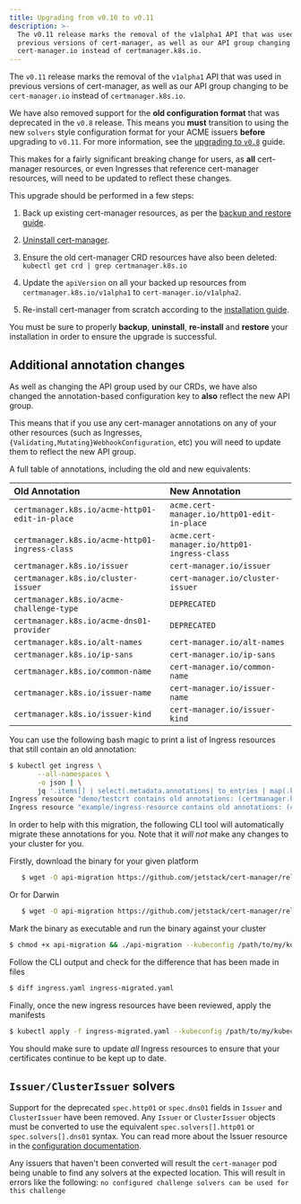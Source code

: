 ```yaml
---
title: Upgrading from v0.10 to v0.11
description: >-
  The v0.11 release marks the removal of the v1alpha1 API that was used in
  previous versions of cert-manager, as well as our API group changing to be
  cert-manager.io instead of certmanager.k8s.io.
---
```


The `v0.11` release marks the removal of the `v1alpha1` API that was used in
previous versions of cert-manager, as well as our API group changing to be
`cert-manager.io` instead of `certmanager.k8s.io`.

We have also removed support for the **old configuration format** that was
deprecated in the `v0.8` release. This means you **must** transition to using
the new `solvers` style configuration format for your ACME issuers **before**
upgrading to `v0.11`. For more information, see the
[upgrading to `v0.8`](./upgrading-0.7-0.8.md) guide.

This makes for a fairly significant breaking change for users, as **all**
cert-manager resources, or even Ingresses that reference cert-manager resources,
will need to be updated to reflect these changes.

This upgrade should be performed in a few steps:

1. Back up existing cert-manager resources, as per the
   [backup and restore guide](../../tutorials/backup.md).

2. [Uninstall cert-manager](../uninstall.md).

3. Ensure the old cert-manager CRD resources have also been deleted:
   `kubectl get crd | grep certmanager.k8s.io`

4. Update the `apiVersion` on all your backed up resources from
   `certmanager.k8s.io/v1alpha1` to `cert-manager.io/v1alpha2`.

5. Re-install cert-manager from scratch according to the
   [installation guide](../README.md).

You must be sure to properly **backup**, **uninstall**, **re-install** and
**restore** your installation in order to ensure the upgrade is successful.

## Additional annotation changes

As well as changing the API group used by our CRDs, we have also changed the
annotation-based configuration key to **also** reflect the new API group.

This means that if you use any cert-manager annotations on any of your other
resources (such as Ingresses, `{Validating,Mutating}WebhookConfiguration`, etc)
you will need to update them to reflect the new API group.

A full table of annotations, including the old and new equivalents:

| Old Annotation                                 | New Annotation                              |
| :--------------------------------------------- | :------------------------------------------ |
| `certmanager.k8s.io/acme-http01-edit-in-place` | `acme.cert-manager.io/http01-edit-in-place` |
| `certmanager.k8s.io/acme-http01-ingress-class` | `acme.cert-manager.io/http01-ingress-class` |
| `certmanager.k8s.io/issuer`                    | `cert-manager.io/issuer`                    |
| `certmanager.k8s.io/cluster-issuer`            | `cert-manager.io/cluster-issuer`            |
| `certmanager.k8s.io/acme-challenge-type`       | `DEPRECATED`                                |
| `certmanager.k8s.io/acme-dns01-provider`       | `DEPRECATED`                                |
| `certmanager.k8s.io/alt-names`                 | `cert-manager.io/alt-names`                 |
| `certmanager.k8s.io/ip-sans`                   | `cert-manager.io/ip-sans`                   |
| `certmanager.k8s.io/common-name`               | `cert-manager.io/common-name`               |
| `certmanager.k8s.io/issuer-name`               | `cert-manager.io/issuer-name`               |
| `certmanager.k8s.io/issuer-kind`               | `cert-manager.io/issuer-kind`               |

You can use the following bash magic to print a list of Ingress resources that
still contain an old annotation:

```bash
$ kubectl get ingress \
       --all-namespaces \
       -o json | \
       jq '.items[] | select(.metadata.annotations| to_entries | map(.key)[] | test("certmanager")) | "Ingress resource \(.metadata.namespace)/\(.metadata.name) contains old annotations: (\( .metadata.annotations | to_entries | map(.key)[] | select( . | test("certmanager") )  ))"'
Ingress resource "demo/testcrt contains old annotations: (certmanager.k8s.io/cluster-issuer)"
Ingress resource "example/ingress-resource contains old annotations: (certmanager.k8s.io/cluster-issuer)"
```

In order to help with this migration, the following CLI tool will automatically
migrate these annotations for you. Note that it _will not_ make any changes to
your cluster for you.

Firstly, download the binary for your given platform

```bash
   $ wget -O api-migration https://github.com/jetstack/cert-manager/releases/download/v0.11.0/api-migration-linux
```

Or for Darwin

```bash
   $ wget -O api-migration https://github.com/jetstack/cert-manager/releases/download/v0.11.0/api-migration-darwin
```

Mark the binary as executable and run the binary against your cluster

```bash
$ chmod +x api-migration && ./api-migration --kubeconfig /path/to/my/kubeconfig.yaml
```

Follow the CLI output and check for the difference that has been made in files

```bash
$ diff ingress.yaml ingress-migrated.yaml
```

Finally, once the new ingress resources have been reviewed, apply the manifests

```bash
$ kubectl apply -f ingress-migrated.yaml --kubeconfig /path/to/my/kubeconfig.yaml
```

You should make sure to update _all_ Ingress resources to ensure that your
certificates continue to be kept up to date.

## `Issuer/ClusterIssuer` solvers

Support for the deprecated `spec.http01` or `spec.dns01` fields in `Issuer` and
`ClusterIssuer` have been removed. Any `Issuer` or `ClusterIssuer` objects must
be converted to use the equivalent `spec.solvers[].http01` or
`spec.solvers[].dns01` syntax. You can read more about the Issuer resource in
the [configuration documentation](../../configuration/README.md).

Any issuers that haven't been converted will result the `cert-manager` pod being
unable to find any solvers at the expected location. This will result in errors
like the following:
`no configured challenge solvers can be used for this challenge`
